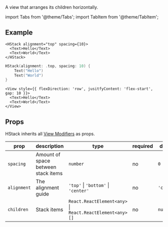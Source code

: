 ---
---

A view that arranges its children horizontally.

import Tabs from '@theme/Tabs';
import TabItem from '@theme/TabItem';

## Example

<Tabs>
<TabItem value="srn" label="swiftui-react-native">

```tsx
<HStack alignment="top" spacing={10}>
  <Text>Hello</Text>
  <Text>World</Text>
</HStack>
```

</TabItem>
<TabItem value="swiftui" label="SwiftUI">

```swift
HStack(alignment: .top, spacing: 10) {
    Text("Hello")
    Text("World")
}
```

</TabItem>
<TabItem value="react-native" label="React Native">

```tsx
<View style={{ flexDirection: 'row', jusitfyContent: 'flex-start', gap: 10 }}>
  <Text>Hello</Text>
  <Text>World</Text>
</View>
```

</TabItem>
</Tabs>

## Props

HStack inherits all [View Modifiers](../modifiers#view-modifiers) as props.

| prop        | description                         | type                                                         | required | default    |
| ----------- | ----------------------------------- | ------------------------------------------------------------ | -------- | ---------- |
| `spacing`   | Amount of space between stack items | `number`                                                     | no       | `0`        |
| `alignment` | The alignment guide                 | `'top'` &#124; `'bottom'` &#124; `'center'`                  | no       | `'center'` |
| `children`  | Stack items                         | `React.ReactElement<any>` &#124; `React.ReactElement<any>[]` | no       | `null`     |
